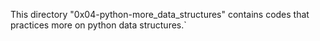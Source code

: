 This directory "0x04-python-more_data_structures" contains codes that practices more on python data structures.`
